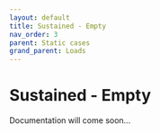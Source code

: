```yaml
---
layout: default
title: Sustained - Empty
nav_order: 3
parent: Static cases
grand_parent: Loads
---
```


# Sustained - Empty

Documentation will come soon…
